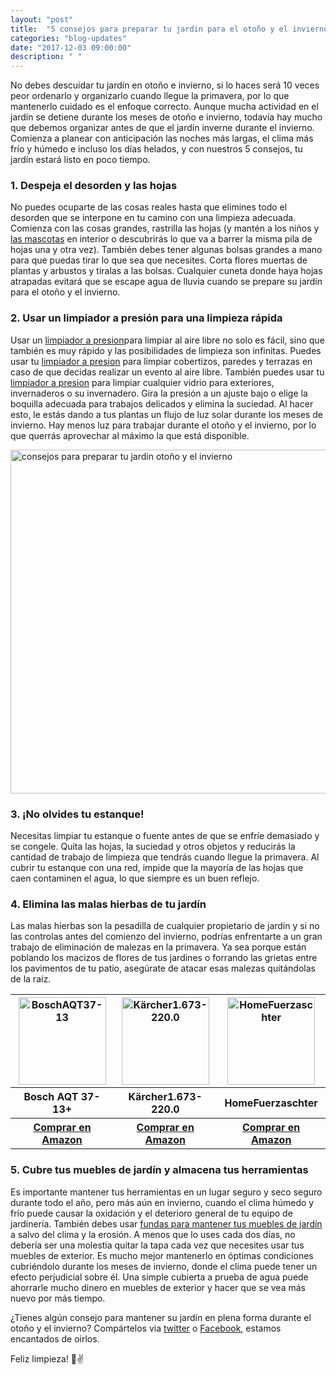 ```yaml
---
layout: "post"
title:  "5 consejos para preparar tu jardin para el otoño y el invierno "
categories: "blog-updates"
date: "2017-12-03 09:00:00"
description: " "
---
```


No debes descuidar tu jardín en otoño e invierno, si lo haces será 10 veces peor ordenarlo y organizarlo cuando llegue la primavera, por lo que mantenerlo cuidado es el enfoque correcto.
Aunque mucha actividad en el jardín se detiene durante los meses de otoño e invierno, todavía hay mucho que debemos organizar antes de que el jardín inverne durante el invierno. Comienza a planear con anticipación las noches más largas, el clima más frío y húmedo e incluso los días helados, y con nuestros 5 consejos, tu jardín estará listo en poco tiempo.

### 1. Despeja el desorden y las hojas

No puedes ocuparte de las cosas reales hasta que elimines todo el desorden que se interpone en tu camino con una limpieza adecuada. Comienza con las cosas grandes, rastrilla las hojas (y mantén a los niños y [las mascotas](http://localhost:3000/blog-updates/2017/04/27/como-limpiar-4-zonas-que-ocupan-tus-mascotas-en-casa.html) en interior o descubrirás lo que va a barrer la misma pila de hojas una y otra vez). También debes tener algunas bolsas grandes a mano para que puedas tirar lo que sea que necesites.
Corta flores muertas de plantas y arbustos y tiralas a las bolsas. Cualquier cuneta donde haya hojas atrapadas evitará que se escape agua de lluvia cuando se prepare su jardín para el otoño y el invierno.

### 2. Usar un limpiador a presión para una limpieza rápida

Usar un [limpiador a presion](http://amzn.to/2kh7Edg)para limpiar al aire libre no solo es fácil, sino que también es muy rápido y las posibilidades de limpieza son infinitas. Puedes usar tu [limpiador a presion](http://amzn.to/2kh7Edg) para limpiar cobertizos, paredes y terrazas en caso de que decidas realizar un evento al aire libre.
También puedes usar tu [limpiador a presion](http://amzn.to/2kh7Edg) para limpiar cualquier vidrio para exteriores, invernaderos o su invernadero. Gira la presión a un ajuste bajo o elige la boquilla adecuada para trabajos delicados y elimina la suciedad. Al hacer esto, le estás dando a tus plantas un flujo de luz solar durante los meses de invierno. Hay menos luz para trabajar durante el otoño y el invierno, por lo que querrás aprovechar al máximo la que está disponible.

<div class="text-center">
  <img src="{{ site.url }}/assets/img/varias/5-consejos-para-preparar-tu-jardin-para-el-otoño-y-el-invierno.jpg" width="550" height="auto" alt="consejos para preparar tu jardin otoño y el invierno">
</div>

### 3. ¡No olvides tu estanque!

Necesitas limpiar tu estanque o fuente antes de que se enfríe demasiado y se congele. Quita las hojas, la suciedad y otros objetos y reducirás la cantidad de trabajo de limpieza que tendrás cuando llegue la primavera. Al cubrir tu estanque con una red, impide que la mayoría de las hojas que caen contaminen el agua, lo que siempre es un buen reflejo.

### 4. Elimina las malas hierbas de tu jardín

Las malas hierbas son la pesadilla de cualquier propietario de jardín y si no las controlas antes del comienzo del invierno, podrías enfrentarte a un gran trabajo de eliminación de malezas en la primavera. Ya sea porque están poblando los macizos de flores de tus jardines o forrando las grietas entre los pavimentos de tu patio, asegúrate de atacar esas malezas quitándolas de la raíz.

<table class="stack">
  <thead>
    <tr>
      <th width="250" class="text-center"><a href="https://www.amazon.es/Bosch-AQT-37-13-Hidrolimpiadora-370/dp/B00F4TQCEA/ref=as_li_ss_tl?s=lawn-garden&ie=UTF8&qid=1512318784&sr=1-2&keywords=+limpiador+a+presi%C3%B3n&linkCode=ll1&tag=lasaspirad-21&linkId=3e91a5bac53b41bf3680cd6051d1afc8"><img src="{{site.url}}/assets/img/varias/BoschAQT37-13.jpg" width="140" height="auto" alt="BoschAQT37-13"></a></th>
      <th width="250" class="text-center"><a href="https://www.amazon.es/K%C3%A4rcher-1-673-220-0-Hidrolimpiadora-presi%C3%B3n-bares/dp/B00IN44NL2/ref=as_li_ss_tl?s=lawn-garden&ie=UTF8&qid=1512318784&sr=1-3&keywords=+limpiador+a+presi%C3%B3n&linkCode=ll1&tag=lasaspirad-21&linkId=43f05aa7d7d7a152b841dad1b5365b62"><img src="{{site.url}}/assets/img/varias/Kärcher1.673-220.0.jpg" width="140" height="auto" alt="Kärcher1.673-220.0"></a></th>
      <th width="250" class="text-center"><a href="https://www.amazon.es/limpiador-presi%C3%B3n-Terraza-100-Bar-5902533901128/dp/B01MR2XO27/ref=as_li_ss_tl?s=lawn-garden&ie=UTF8&qid=1512318784&sr=1-10&keywords=limpiador+a+presi%C3%B3n&linkCode=ll1&tag=lasaspirad-21&linkId=f4a9eaed68d2eac7a27729272ff76223"><img src="{{site.url}}/assets/img/varias/HomeFuerzaschter.jpg" width="140" height="auto" alt="HomeFuerzaschter"></a></th>
    </tr>
  </thead>
  <tbody>
     <tr>
      <th>Bosch AQT 37-13+</th>
      <th>Kärcher1.673-220.0</th>
      <th>HomeFuerzaschter</th>
     </tr>
     <tr>
      <th><a class="button" href="https://www.amazon.es/Bosch-AQT-37-13-Hidrolimpiadora-370/dp/B00F4TQCEA/ref=as_li_ss_tl?s=lawn-garden&ie=UTF8&qid=1512318784&sr=1-2&keywords=+limpiador+a+presi%C3%B3n&linkCode=ll1&tag=lasaspirad-21&linkId=3e91a5bac53b41bf3680cd6051d1afc8">Comprar en Amazon</a></th>
        <th><a class="button" href="https://www.amazon.es/K%C3%A4rcher-1-673-220-0-Hidrolimpiadora-presi%C3%B3n-bares/dp/B00IN44NL2/ref=as_li_ss_tl?s=lawn-garden&ie=UTF8&qid=1512318784&sr=1-3&keywords=+limpiador+a+presi%C3%B3n&linkCode=ll1&tag=lasaspirad-21&linkId=43f05aa7d7d7a152b841dad1b5365b62">Comprar en Amazon</a></th>
        <th><a class="button" href="https://www.amazon.es/limpiador-presi%C3%B3n-Terraza-100-Bar-5902533901128/dp/B01MR2XO27/ref=as_li_ss_tl?s=lawn-garden&ie=UTF8&qid=1512318784&sr=1-10&keywords=limpiador+a+presi%C3%B3n&linkCode=ll1&tag=lasaspirad-21&linkId=f4a9eaed68d2eac7a27729272ff76223">Comprar en Amazon</a></th>
    </tr>
  </tbody>
</table>


### 5. Cubre tus muebles de jardín y almacena tus herramientas

Es importante mantener tus herramientas en un lugar seguro y seco seguro durante todo el año, pero más aún en invierno, cuando el clima húmedo y frío puede causar la oxidación y el deterioro general de tu equipo de jardinería. También debes usar [fundas para mantener tus muebles de jardín](http://amzn.to/2Anz8UD) a salvo del clima y la erosión. A menos que lo uses cada dos días, no debería ser una molestia quitar la tapa cada vez que necesites usar tus muebles de exterior. Es mucho mejor mantenerlo en óptimas condiciones cubriéndolo durante los meses de invierno, donde el clima puede tener un efecto perjudicial sobre él. Una simple cubierta a prueba de agua puede ahorrarle mucho dinero en muebles de exterior y hacer que se vea más nuevo por más tiempo.

¿Tienes algún consejo para mantener su jardín en plena forma durante el otoño y el invierno? Compártelos via [twitter](https://twitter.com/Las_aspiradoras) o [Facebook](https://www.facebook.com/Las-aspiradoras-1613965898898284/), estamos encantados de oirlos.

Feliz limpieza! 💪✌️
